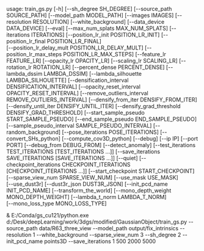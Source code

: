 usage: train_gs.py [-h] [--sh_degree SH_DEGREE] [--source_path SOURCE_PATH] [--model_path MODEL_PATH] [--images IMAGES] [--resolution RESOLUTION] [--white_background]
                   [--data_device DATA_DEVICE] [--eval] [--max_num_splats MAX_NUM_SPLATS] [--iterations ITERATIONS] [--position_lr_init POSITION_LR_INIT] [--position_lr_final POSITION_LR_FINAL]  
                   [--position_lr_delay_mult POSITION_LR_DELAY_MULT] [--position_lr_max_steps POSITION_LR_MAX_STEPS] [--feature_lr FEATURE_LR] [--opacity_lr OPACITY_LR]
                   [--scaling_lr SCALING_LR] [--rotation_lr ROTATION_LR] [--percent_dense PERCENT_DENSE] [--lambda_dssim LAMBDA_DSSIM] [--lambda_silhouette LAMBDA_SILHOUETTE]
                   [--densification_interval DENSIFICATION_INTERVAL] [--opacity_reset_interval OPACITY_RESET_INTERVAL] [--remove_outliers_interval REMOVE_OUTLIERS_INTERVAL]
                   [--densify_from_iter DENSIFY_FROM_ITER] [--densify_until_iter DENSIFY_UNTIL_ITER] [--densify_grad_threshold DENSIFY_GRAD_THRESHOLD]
                   [--start_sample_pseudo START_SAMPLE_PSEUDO] [--end_sample_pseudo END_SAMPLE_PSEUDO] [--sample_pseudo_interval SAMPLE_PSEUDO_INTERVAL] [--random_background]
                   [--pose_iterations POSE_ITERATIONS] [--convert_SHs_python] [--compute_cov3D_python] [--debug] [--ip IP] [--port PORT] [--debug_from DEBUG_FROM] [--detect_anomaly]
                   [--test_iterations TEST_ITERATIONS [TEST_ITERATIONS ...]] [--save_iterations SAVE_ITERATIONS [SAVE_ITERATIONS ...]] [--quiet]
                   [--checkpoint_iterations CHECKPOINT_ITERATIONS [CHECKPOINT_ITERATIONS ...]] [--start_checkpoint START_CHECKPOINT] [--sparse_view_num SPARSE_VIEW_NUM] [--use_mask USE_MASK]     
                   [--use_dust3r] [--dust3r_json DUST3R_JSON] [--init_pcd_name INIT_PCD_NAME] [--transform_the_world] [--mono_depth_weight MONO_DEPTH_WEIGHT] [--lambda_t_norm LAMBDA_T_NORM]      
                   [--mono_loss_type MONO_LOSS_TYPE]

& E:/Conda/gs_cu121/python.exe d:/Desk/deepLearning/work/3dgs/modified/GaussianObject/train_gs.py --source_path data/R63_three_view  --model_path output/fix_intrinsics --resolution 1 --white_background --sparse_view_num 3 --sh_degree 2 --init_pcd_name points3D --save_iterations 1 500 2000 5000